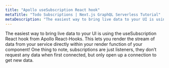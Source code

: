 ```yaml
---
title: "Apollo useSubscription React hook"
metaTitle: "Todo Subscriptions | Next.js GraphQL Serverless Tutorial"
metaDescription: "The easiest way to bring live data to your UI is using the useSubscription React hook from Apollo React-Hooks."
---
```


The easiest way to bring live data to your UI is using the useSubscription React hook from Apollo React-Hooks. This lets you render the stream of data from your service directly within your render function of your component! One thing to note, subscriptions are just listeners, they don’t request any data when first connected, but only open up a connection to get new data.